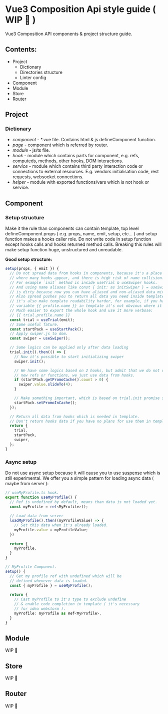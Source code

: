 # Vue3 Composition Api style guide ( WIP 🚧 )
Vue3 Composition API components &amp; project structure guide.

## Сontents:
- Project
  - Dictionary
  - Directories structure
  - Linter config
- Component
- Module
- Store
- Router

## Project
### Dictionary
- _component_ - *.vue file. Contains html & js defineComponent function. 
- _page_ - component which is referred by router.
- _module_ - js/ts file.
- _hook_ - module which contains parts for component, e.g. refs, computeds, methods, other hooks, DOM interactions.
- _service_ - module which contains third party interaction code or connections to external resources. E.g. vendors initialisation code, rest requests, websocket connections.
- _helper_ - module with exported functions/vars which is not hook or service.

## Component
### Setup structure
Make it the rule than components can contain template, top level defineComponent props ( e.g. props, name, emit, setup, etc... ) and setup function makes a hooks caller role. Do not write code in setup function except hooks calls and hooks returned method calls. Breaking this rules will make setup function huge, unstructured and unreadable. 

**Good setup structure:**
```ts
setup(props, { emit }) {
  // Do not spread data from hooks in components, because it's a place
  // where many hooks appear, and there is high risk of name collision.
  // For example `init` method is inside useTrial & useSwiper hooks.
  // And using name aliases like const { init: as initSwiper } = useSwiper();
  // is dirty because now you can have aliased and non-aliased data mixed.
  // Also spread pushes you to return all data you need inside template,
  // it's also make template readability harder, for example, if you have
  // variable {{ profile.name }} in template it's not obvious where it came from.
  // Much easier to export the whole hook and use it more verbose:
  // {{ trial.profile.name }}
  const trial = useTrial(emit);
  // Some useful fature.
  const startPack = useStartPack();
  // Apply swiper.js to dom.
  const swiper = useSwiper();

  // Some logics can be applied only after data loading
  trial.init().then(() => {
    // Now it's possible to start initializing swiper
    swiper.init();

    // We have some logics based on 2 hooks, but admit that we do not define
    // new refs or functions, we just use data from hooks.
    if (startPack.getPromoCache().count > 0) {
      swiper.value.slideTo(4);
    }

    // Make something important, which is based on trial.init promise state.
    startPack.setPromoInCache();
  });

  // Return all data from hooks which is needed in template. 
  // Don't return hooks data if you have no plans for use them in template !
  return {
    trial,
    startPack,
    swiper,
  };
}
```


### Async setup
Do not use async setup because it will cause you to use [suspense](https://v3.vuejs.org/guide/migration/suspense.html#introduction) which is still experimental. We offer you a simple pattern for loading async data ( maybe from server ):

```ts
// useMyProfile.ts hook.
export function useMyProfile() {
  // Ref is undefined by default, means than data is not loaded yet.
  const myProfile = ref<MyProfile>();
  
  // Load data from server
  loadMyProfile().then((myProfileValue) => {
    // Set this data when it's already loaded.
    myProfile.value = myProfileValue;
  })
  
  return {
    myProfile,
  }
}
```

```ts
// MyProfile Component.
setup() {
  // Get my profile ref with undefined which will be 
  // defined whenever data is loaded.
  const { myProfile } = useMyProfile();
  
  return {
    // Cast myProfile to it's type to exclude undefine 
    // & enable code completion in template ( it's necessary 
    // for idea webstorm ).
    myProfile: myProfile as Ref<MyProfile>,
  }
}
```

## Module
WIP 🚧

## Store
WIP 🚧

## Router
WIP 🚧

